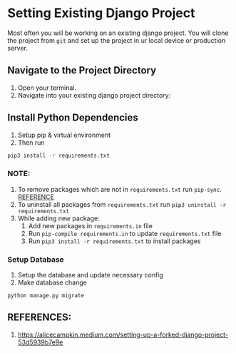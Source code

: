 # Setting Existing Django Project

Most often you will be working on an existing django project. You will clone the project from `git` and set up the project in ur local device or production server.

## Navigate to the Project Directory
1. Open your terminal.
2. Navigate into your existing django project directory:

## Install Python Dependencies
1. Setup pip & virtual environment
2. Then run
```sh
pip3 install -r requirements.txt
```

### NOTE:
1. To remove packages which are not in `requirements.txt` run `pip-sync`. [REFERENCE](https://suyojtamrakar.medium.com/managing-your-requirements-txt-with-pip-tools-in-python-8d07d9dfa464)
2. To uninstall all packages from `requirements.txt` run `pip3 uninstall -r requirements.txt`
3. While adding new package:
   1. Add new packages in `requirements.in` file
   2. Run `pip-compile requirements.in` to update `requirements.txt` file
   3. Run `pip3 install -r requirements.txt` to install packages


### Setup Database
1. Setup the database and update necessary config
2. Make database change
```
python manage.py migrate
```

## REFERENCES:
1. https://alicecampkin.medium.com/setting-up-a-forked-django-project-53d5939b7e9e
